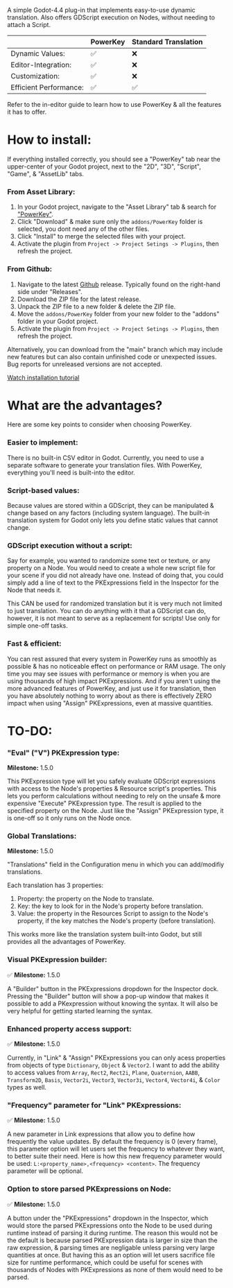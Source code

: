 A simple Godot-4.4 plug-in that implements easy-to-use dynamic translation. Also offers GDScript execution on Nodes, without needing to attach a Script.

||PowerKey|Standard Translation|
|--|--|--
|Dynamic Values:|✅|❌
|Editor-Integration:|✅|❌
|Customization:|✅|❌
|Efficient Performance:|✅|✅

Refer to the in-editor guide to learn how to use PowerKey & all the features it has to offer.

# How to install:
If everything installed correctly, you should see a "PowerKey" tab near the upper-center of your Godot project, next to the "2D", "3D", "Script", "Game", & "AssetLib" tabs.
### From Asset Library:
 1. In your Godot project, navigate to the "Asset Library" tab & search for ["PowerKey"](https://godotengine.org/asset-library/asset/3990).
 2. Click "Download" & make sure only the `addons/PowerKey` folder is selected, you dont need any of the other files.
 3. Click "Install" to merge the selected files with your project.
 4. Activate the plugin from `Project -> Project Setings -> Plugins`, then refresh the project.

### From Github:
 1. Navigate to the latest [Github](https://github.com/phosxd/PowerKey) release. Typically found on the right-hand side under "Releases".
 2. Download the ZIP file for the latest release.
 3. Unpack the ZIP file to a new folder & delete the ZIP file.
 4. Move the `addons/PowerKey` folder from your new folder to the "addons" folder in your Godot project.
 5. Activate the plugin from `Project -> Project Setings -> Plugins`, then refresh the project.

Alternatively, you can download from the "main" branch which may include new features but can also contain unfinished code or unexpected issues. Bug reports for unreleased versions are not accepted.

[Watch installation tutorial](https://youtu.be/KQRSI6Z-3Io)

# What are the advantages?
Here are some key points to consider when choosing PowerKey.
### Easier to implement:
There is no built-in CSV editor in Godot. Currently, you need to use a separate software to generate your translation files.
With PowerKey, everything you'll need is built-into the editor.
### Script-based values:
Because values are stored within a GDScript, they can be manipulated & change based on any factors (including system language).
The built-in translation system for Godot only lets you define static values that cannot change.
### GDScript execution without a script:
Say for example, you wanted to randomize some text or texture, or any property on a Node. You would need to create a whole new script file for your scene if you did not already have one.
Instead of doing that, you could simply add a line of text to the PKExpressions field in the Inspector for the Node that needs it.

This CAN be used for randomized translation but it is very much not limited to just translation. You can do anything with it that a GDScript can do, however, it is not meant to serve as a replacement for scripts! Use only for simple one-off tasks.
### Fast & efficient:
You can rest assured that every system in PowerKey runs as smoothly as possible & has no noticeable effect on performance or RAM usage. The only time you may see issues with performance or memory is when you are using thousands of high impact PKExpressions. And if you aren't using the more advanced features of PowerKey, and just use it for translation, then you have absolutely nothing to worry about as there is effectively ZERO impact when using "Assign" PKExpressions, even at massive quantities.
# TO-DO:
### "Eval" ("V") PKExpression type:
**Milestone:** 1.5.0

This PKExpression type will let you safely evaluate GDScript expressions with access to the Node's properties & Resource script's properties.
This lets you perform calculations without needing to rely on the unsafe & more expensive "Execute" PKExpression type.
The result is applied to the specified property on the Node. Just like the "Assign" PKExpression type, it is one-off so it only runs on the Node once.
### Global Translations:
**Milestone:** 1.5.0

"Translations" field in the Configuration menu in which you can add/modifiy translations.

Each translation has 3 properties:

1. Property: the property on the Node to translate.
2. Key: the key to look for in the Node's property before translation.
3. Value: the property in the Resources Script to assign to the Node's property, if the key matches the Node's property (before translation).

This works more like the translation system built-into Godot, but still provides all the advantages of PowerKey.
### Visual PKExpression builder:
✅ **Milestone:** 1.5.0

A "Builder" button in the PKExpressions dropdown for the Inspector dock. Pressing the "Builder" button will show a pop-up window that makes it possible to add a PKexpression without knowing the syntax. It will also be very helpful for getting started learning the syntax.
### Enhanced property access support:
✅ **Milestone:** 1.5.0

Currently, in "Link" & "Assign" PKExpressions you can only acess properties from objects of type `Dictionary`, `Object` & `Vector2`. I want to add the ability to access values from `Array`, `Rect2`, `Rect2i`, `Plane`, `Quaternion`, `AABB`, `Transform2D`, `Basis`, `Vector2i`, `Vector3`, `Vector3i`, `Vector4`, `Vector4i`, & `Color` types as well.
### "Frequency" parameter for "Link" PKExpressions:
✅ **Milestone:** 1.5.0

A new parameter in Link expressions that allow you to define how frequently the value updates. By default the frequency is 0 (every frame), this parameter option will let users set the frequency to whatever they want, to better suite their need.
Here is how this new frequency parameter would be used: `L:<property_name>,<frequency> <content>`. The frequency parameter will be optional.
### Option to store parsed PKExpressions on Node:
✅ **Milestone:** 1.5.0

A button under the "PKExpressions" dropdown in the Inspector, which would store the parsed PKExpressions onto the Node to be used during runtime instead of parsing it during runtime. The reason this would not be the default is because parsed PKExpression data is larger in size than the raw expression, & parsing times are negligable unless parsing very large quantities at once. But having this as an option will let users sacrifice file size for runtime performance, which could be useful for scenes with thousands of Nodes with PKExpressions as none of them would need to be parsed.
